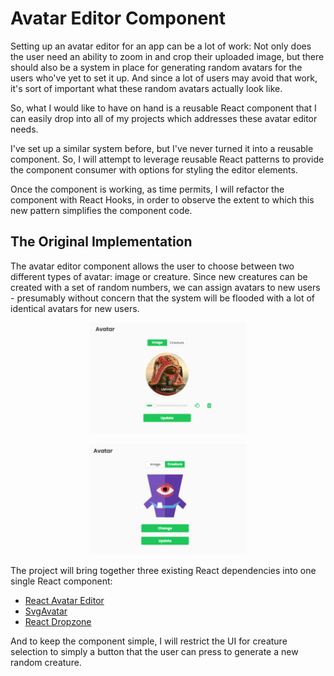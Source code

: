 # Avatar Editor Component

Setting up an avatar editor for an app can be a lot of work: Not only does the user need an ability to zoom in and crop their uploaded image, but there should also be a system in place for generating random avatars for the users who've yet to set it up.  And since a lot of users may avoid that work, it's sort of important what these random avatars actually look like.

So, what I would like to have on hand is a reusable React component that I can easily drop into all of my projects which addresses these avatar editor needs.

I've set up a similar system before, but I've never turned it into a reusable component.  So, I will attempt to leverage reusable React patterns to provide the component consumer with options for styling the editor elements.

Once the component is working, as time permits, I will refactor the component with React Hooks, in order to observe the extent to which this new pattern simplifies the component code.

## The Original Implementation

The avatar editor component allows the user to choose between two different types of avatar: image or creature.  Since new creatures can be created with a set of random numbers, we can assign avatars to new users - presumably without concern that the system will be flooded with a lot of identical avatars for new users.

<p align="center">
    <img width="50%" src="https://github.com/worldviewer/reusable-react-avatar-editor/blob/master/images/image-editor.png" />
</p>

<p align="center">
    <img width="50%" src="https://github.com/worldviewer/reusable-react-avatar-editor/blob/master/images/creature-editor.png" />
</p>

The project will bring together three existing React dependencies into one single React component:

- [React Avatar Editor](https://www.npmjs.com/package/react-avatar-editor)
- [SvgAvatar](https://www.npmjs.com/package/svg_avatar)
- [React Dropzone](https://www.npmjs.com/package/react-dropzone)

And to keep the component simple, I will restrict the UI for creature selection to simply a button that the user can press to generate a new random creature.